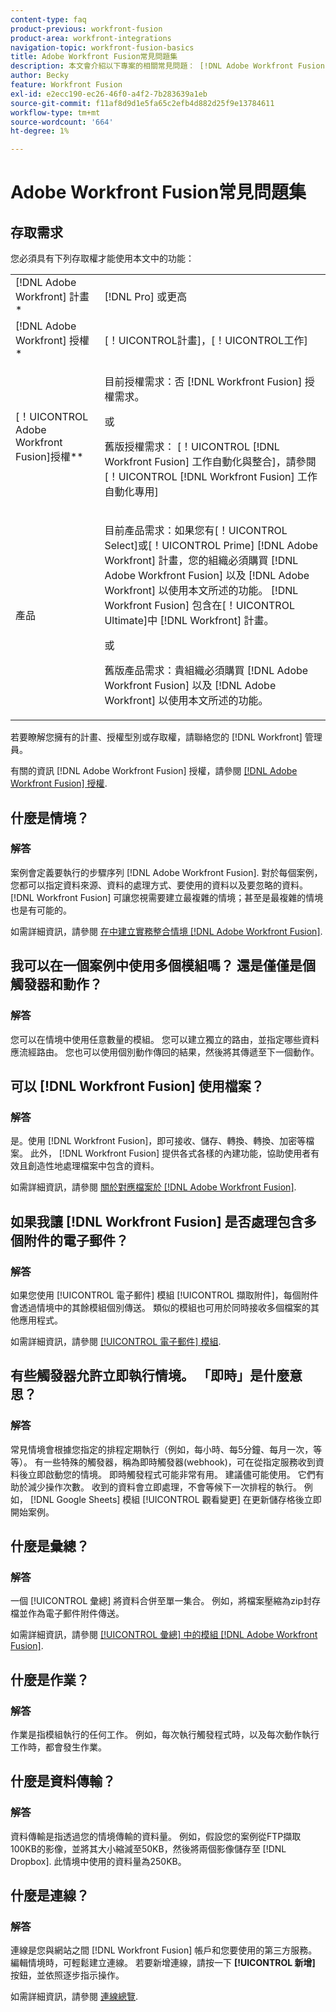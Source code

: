 ```yaml
---
content-type: faq
product-previous: workfront-fusion
product-area: workfront-integrations
navigation-topic: workfront-fusion-basics
title: Adobe Workfront Fusion常見問題集
description: 本文會介紹以下專案的相關常見問題： [!DNL Adobe Workfront Fusion]，包括有關Fusion工作流程中常用物件的資訊
author: Becky
feature: Workfront Fusion
exl-id: e2ecc190-ec26-46f0-a4f2-7b283639a1eb
source-git-commit: f11af8d9d1e5fa65c2efb4d882d25f9e13784611
workflow-type: tm+mt
source-wordcount: '664'
ht-degree: 1%

---
```


# Adobe Workfront Fusion常見問題集

## 存取需求

您必須具有下列存取權才能使用本文中的功能：

<table style="table-layout:auto"> 
 <col> 
 <col> 
 <tbody> 
  <tr> 
    <td role="rowheader">[!DNL Adobe Workfront] 計畫*</td> 
   <td> <p>[!DNL Pro] 或更高</p> </td> 
  </tr> 
  <tr data-mc-conditions=""> 
   <td role="rowheader">[!DNL Adobe Workfront] 授權*</td> 
   <td> <p>[！UICONTROL計畫]，[！UICONTROL工作]</p> </td> 
  </tr> 
  <tr> 
   <td role="rowheader">[！UICONTROL Adobe Workfront Fusion]授權**</td> 
   <td>
   <p>目前授權需求：否 [!DNL Workfront Fusion] 授權需求。</p>
   <p>或</p>
   <p>舊版授權需求： [！UICONTROL [!DNL Workfront Fusion] 工作自動化與整合]，請參閱[！UICONTROL [!DNL Workfront Fusion] 工作自動化專用]</p>
   </td> 
  </tr> 
  <tr> 
   <td role="rowheader">產品</td> 
   <td>
   <p>目前產品需求：如果您有[！UICONTROL Select]或[！UICONTROL Prime] [!DNL Adobe Workfront] 計畫，您的組織必須購買 [!DNL Adobe Workfront Fusion] 以及 [!DNL Adobe Workfront] 以使用本文所述的功能。 [!DNL Workfront Fusion] 包含在[！UICONTROL Ultimate]中 [!DNL Workfront] 計畫。</p>
   <p>或</p>
   <p>舊版產品需求：貴組織必須購買 [!DNL Adobe Workfront Fusion] 以及 [!DNL Adobe Workfront] 以使用本文所述的功能。</p>
   </td> 
  </tr> 
 </tbody> 
</table>

若要瞭解您擁有的計畫、授權型別或存取權，請聯絡您的 [!DNL Workfront] 管理員。

有關的資訊 [!DNL Adobe Workfront Fusion] 授權，請參閱 [[!DNL Adobe Workfront Fusion] 授權](../../workfront-fusion/get-started/license-automation-vs-integration.md).

## 什麼是情境？

### 解答

案例會定義要執行的步驟序列 [!DNL Adobe Workfront Fusion]. 對於每個案例，您都可以指定資料來源、資料的處理方式、要使用的資料以及要忽略的資料。 [!DNL Workfront Fusion] 可讓您視需要建立最複雜的情境；甚至是最複雜的情境也是有可能的。

如需詳細資訊，請參閱 [在中建立實務整合情境 [!DNL Adobe Workfront Fusion]](../../workfront-fusion/get-started/create-a-practice-scenario.md).

## 我可以在一個案例中使用多個模組嗎？ 還是僅僅是個觸發器和動作？

### 解答

您可以在情境中使用任意數量的模組。 您可以建立獨立的路由，並指定哪些資料應流經路由。 您也可以使用個別動作傳回的結果，然後將其傳遞至下一個動作。

## 可以 [!DNL Workfront Fusion] 使用檔案？

### 解答

是。使用 [!DNL Workfront Fusion]，即可接收、儲存、轉換、轉換、加密等檔案。 此外， [!DNL Workfront Fusion] 提供各式各樣的內建功能，協助使用者有效且創造性地處理檔案中包含的資料。

如需詳細資訊，請參閱 [關於對應檔案於 [!DNL Adobe Workfront Fusion]](../../workfront-fusion/mapping/about-mapping-files.md).

## 如果我讓 [!DNL Workfront Fusion] 是否處理包含多個附件的電子郵件？

### 解答

如果您使用 [!UICONTROL 電子郵件] 模組 [!UICONTROL 擷取附件]，每個附件會透過情境中的其餘模組個別傳送。 類似的模組也可用於同時接收多個檔案的其他應用程式。

如需詳細資訊，請參閱 [[!UICONTROL 電子郵件] 模組](../../workfront-fusion/apps-and-their-modules/email-modules.md).

## 有些觸發器允許立即執行情境。 「即時」是什麼意思？

### 解答

常見情境會根據您指定的排程定期執行（例如，每小時、每5分鐘、每月一次，等等）。 有一些特殊的觸發器，稱為即時觸發器(webhook)，可在從指定服務收到資料後立即啟動您的情境。 即時觸發程式可能非常有用。 建議儘可能使用。 它們有助於減少操作次數。 收到的資料會立即處理，不會等候下一次排程的執行。 例如， [!DNL Google Sheets] 模組 [!UICONTROL 觀看變更] 在更新儲存格後立即開始案例。

## 什麼是彙總？

### 解答

一個 [!UICONTROL 彙總] 將資料合併至單一集合。 例如，將檔案壓縮為zip封存檔並作為電子郵件附件傳送。

如需詳細資訊，請參閱 [[!UICONTROL 彙總] 中的模組 [!DNL Adobe Workfront Fusion]](../../workfront-fusion/modules/aggregator-module.md).

## 什麼是作業？

### 解答

作業是指模組執行的任何工作。 例如，每次執行觸發程式時，以及每次動作執行工作時，都會發生作業。

## 什麼是資料傳輸？

### 解答

資料傳輸是指透過您的情境傳輸的資料量。 例如，假設您的案例從FTP擷取100KB的影像，並將其大小縮減至50KB，然後將兩個影像儲存至 [!DNL Dropbox]. 此情境中使用的資料量為250KB。

## 什麼是連線？

### 解答

連線是您與網站之間 [!DNL Workfront Fusion] 帳戶和您要使用的第三方服務。 編輯情境時，可輕鬆建立連線。 若要新增連線，請按一下 **[!UICONTROL 新增]** 按鈕，並依照逐步指示操作。

如需詳細資訊，請參閱 [連線總覽](../../workfront-fusion/connections/about-connecting-wf-fusion-to-app-or-service.md).
